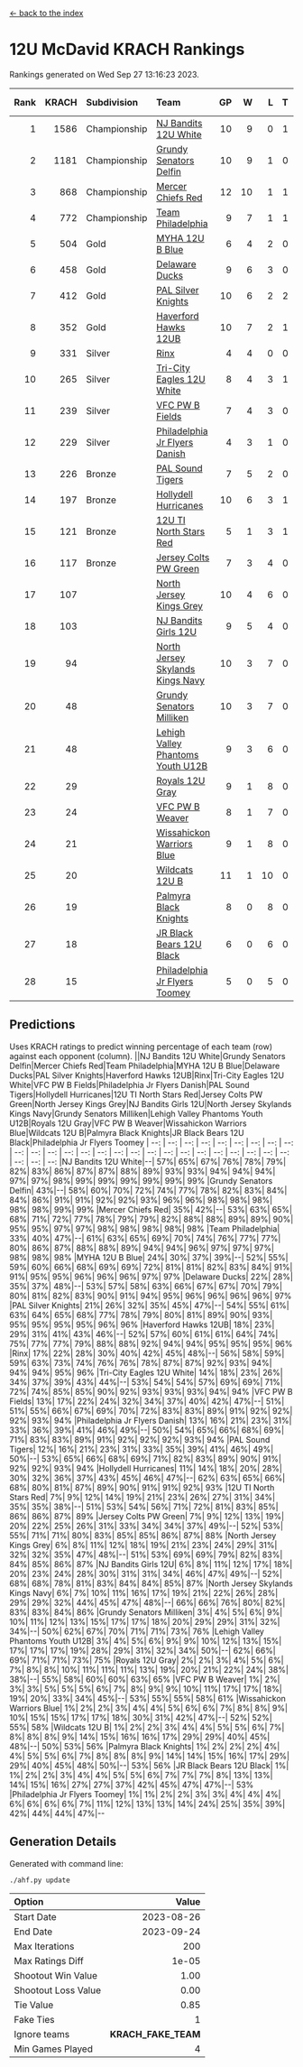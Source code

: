 [<- back to the index](readme.md)
# 12U McDavid KRACH Rankings
Rankings generated on Wed Sep 27 13:16:23 2023.

Rank|KRACH|Subdivision|Team|GP|W|L|T|OTW|OTL|SoS|Exp Wins|Win Diff
---:|---:|:---|:---|---:|---:|---:|---:|---:|---:|---:|---:|---:
1|1586|Championship|[NJ Bandits 12U White](https://gamesheetstats.com/seasons/3659/teams/140510/schedule)|10|9|0|1|1|0|278|10.7|-0.0
2|1181|Championship|[Grundy Senators Delfin](https://gamesheetstats.com/seasons/3659/teams/140501/schedule)|10|9|1|0|0|0|254|9.8|-0.0
3|868|Championship|[Mercer Chiefs Red](https://gamesheetstats.com/seasons/3659/teams/140508/schedule)|12|10|1|1|0|0|271|11.7|-0.0
4|772|Championship|[Team Philadelphia](https://gamesheetstats.com/seasons/3659/teams/140520/schedule)|9|7|1|1|0|0|317|8.7|-0.0
5|504|Gold|[MYHA 12U B Blue](https://gamesheetstats.com/seasons/3659/teams/140509/schedule)|6|4|2|0|1|0|401|4.8|-0.0
6|458|Gold|[Delaware Ducks](https://gamesheetstats.com/seasons/3659/teams/140500/schedule)|9|6|3|0|0|0|409|6.8|-0.0
7|412|Gold|[PAL Silver Knights](https://gamesheetstats.com/seasons/3659/teams/140514/schedule)|10|6|2|2|0|0|425|8.6|0.0
8|352|Gold|[Haverford Hawks 12UB](https://gamesheetstats.com/seasons/3659/teams/140503/schedule)|10|7|2|1|0|0|324|8.7|-0.0
9|331|Silver|[Rinx](https://gamesheetstats.com/seasons/3659/teams/142538/schedule)|4|4|0|0|0|0|53|4.9|0.0
10|265|Silver|[Tri-City Eagles 12U White](https://gamesheetstats.com/seasons/3659/teams/140521/schedule)|8|4|3|1|0|0|436|5.7|-0.0
11|239|Silver|[VFC PW B Fields](https://gamesheetstats.com/seasons/3659/teams/140522/schedule)|7|4|3|0|0|1|462|4.8|-0.0
12|229|Silver|[Philadelphia Jr Flyers Danish](https://gamesheetstats.com/seasons/3659/teams/140517/schedule)|4|3|1|0|0|0|224|3.9|0.0
13|226|Bronze|[PAL Sound Tigers](https://gamesheetstats.com/seasons/3659/teams/140515/schedule)|7|5|2|0|0|0|194|5.9|0.0
14|197|Bronze|[Hollydell Hurricanes](https://gamesheetstats.com/seasons/3659/teams/140504/schedule)|10|6|3|1|0|1|226|7.7|-0.0
15|121|Bronze|[12U TI North Stars Red](https://gamesheetstats.com/seasons/3659/teams/140499/schedule)|5|1|3|1|0|0|331|2.7|0.0
16|117|Bronze|[Jersey Colts PW Green](https://gamesheetstats.com/seasons/3659/teams/140505/schedule)|7|3|4|0|0|0|283|3.9|0.0
17|107||[North Jersey Kings Grey](https://gamesheetstats.com/seasons/3659/teams/140512/schedule)|10|4|6|0|0|0|370|4.9|0.0
18|103||[NJ Bandits Girls 12U](https://gamesheetstats.com/seasons/3659/teams/140511/schedule)|9|5|4|0|0|0|122|5.9|0.0
19|94||[North Jersey Skylands Kings Navy](https://gamesheetstats.com/seasons/3659/teams/140513/schedule)|10|3|7|0|1|0|526|3.9|0.0
20|48||[Grundy Senators Milliken](https://gamesheetstats.com/seasons/3659/teams/140502/schedule)|10|3|7|0|0|0|196|3.9|0.0
21|48||[Lehigh Valley Phantoms Youth U12B](https://gamesheetstats.com/seasons/3659/teams/140507/schedule)|9|3|6|0|0|0|177|3.9|0.0
22|29||[Royals 12U Gray](https://gamesheetstats.com/seasons/3659/teams/140519/schedule)|9|1|8|0|0|1|359|1.9|0.0
23|24||[VFC PW B Weaver](https://gamesheetstats.com/seasons/3659/teams/140523/schedule)|8|1|7|0|1|0|281|1.9|0.0
24|21||[Wissahickon Warriors Blue](https://gamesheetstats.com/seasons/3659/teams/140525/schedule)|9|1|8|0|0|1|206|1.9|0.0
25|20||[Wildcats 12U B](https://gamesheetstats.com/seasons/3659/teams/140524/schedule)|11|1|10|0|0|0|478|1.9|0.0
26|19||[Palmyra Black Knights](https://gamesheetstats.com/seasons/3659/teams/140516/schedule)|8|0|8|0|0|0|330|0.9|0.0
27|18||[JR Black Bears 12U Black](https://gamesheetstats.com/seasons/3659/teams/140506/schedule)|6|0|6|0|0|0|447|0.9|0.0
28|15||[Philadelphia Jr Flyers Toomey](https://gamesheetstats.com/seasons/3659/teams/140518/schedule)|5|0|5|0|0|0|208|0.9|0.0

## Predictions
Uses KRACH ratings to predict winning percentage of each team (row) against each opponent (column).
||NJ Bandits 12U White|Grundy Senators Delfin|Mercer Chiefs Red|Team Philadelphia|MYHA 12U B Blue|Delaware Ducks|PAL Silver Knights|Haverford Hawks 12UB|Rinx|Tri-City Eagles 12U White|VFC PW B Fields|Philadelphia Jr Flyers Danish|PAL Sound Tigers|Hollydell Hurricanes|12U TI North Stars Red|Jersey Colts PW Green|North Jersey Kings Grey|NJ Bandits Girls 12U|North Jersey Skylands Kings Navy|Grundy Senators Milliken|Lehigh Valley Phantoms Youth U12B|Royals 12U Gray|VFC PW B Weaver|Wissahickon Warriors Blue|Wildcats 12U B|Palmyra Black Knights|JR Black Bears 12U Black|Philadelphia Jr Flyers Toomey
| --: | --: | --: | --: | --: | --: | --: | --: | --: | --: | --: | --: | --: | --: | --: | --: | --: | --: | --: | --: | --: | --: | --: | --: | --: | --: | --: | --: | --: 
|NJ Bandits 12U White|--| 57%| 65%| 67%| 76%| 78%| 79%| 82%| 83%| 86%| 87%| 87%| 88%| 89%| 93%| 93%| 94%| 94%| 94%| 97%| 97%| 98%| 99%| 99%| 99%| 99%| 99%| 99%
|Grundy Senators Delfin| 43%|--| 58%| 60%| 70%| 72%| 74%| 77%| 78%| 82%| 83%| 84%| 84%| 86%| 91%| 91%| 92%| 92%| 93%| 96%| 96%| 98%| 98%| 98%| 98%| 98%| 99%| 99%
|Mercer Chiefs Red| 35%| 42%|--| 53%| 63%| 65%| 68%| 71%| 72%| 77%| 78%| 79%| 79%| 82%| 88%| 88%| 89%| 89%| 90%| 95%| 95%| 97%| 97%| 98%| 98%| 98%| 98%| 98%
|Team Philadelphia| 33%| 40%| 47%|--| 61%| 63%| 65%| 69%| 70%| 74%| 76%| 77%| 77%| 80%| 86%| 87%| 88%| 88%| 89%| 94%| 94%| 96%| 97%| 97%| 97%| 98%| 98%| 98%
|MYHA 12U B Blue| 24%| 30%| 37%| 39%|--| 52%| 55%| 59%| 60%| 66%| 68%| 69%| 69%| 72%| 81%| 81%| 82%| 83%| 84%| 91%| 91%| 95%| 95%| 96%| 96%| 96%| 97%| 97%
|Delaware Ducks| 22%| 28%| 35%| 37%| 48%|--| 53%| 57%| 58%| 63%| 66%| 67%| 67%| 70%| 79%| 80%| 81%| 82%| 83%| 90%| 91%| 94%| 95%| 96%| 96%| 96%| 96%| 97%
|PAL Silver Knights| 21%| 26%| 32%| 35%| 45%| 47%|--| 54%| 55%| 61%| 63%| 64%| 65%| 68%| 77%| 78%| 79%| 80%| 81%| 89%| 90%| 93%| 95%| 95%| 95%| 95%| 96%| 96%
|Haverford Hawks 12UB| 18%| 23%| 29%| 31%| 41%| 43%| 46%|--| 52%| 57%| 60%| 61%| 61%| 64%| 74%| 75%| 77%| 77%| 79%| 88%| 88%| 92%| 94%| 94%| 95%| 95%| 95%| 96%
|Rinx| 17%| 22%| 28%| 30%| 40%| 42%| 45%| 48%|--| 56%| 58%| 59%| 59%| 63%| 73%| 74%| 76%| 76%| 78%| 87%| 87%| 92%| 93%| 94%| 94%| 94%| 95%| 96%
|Tri-City Eagles 12U White| 14%| 18%| 23%| 26%| 34%| 37%| 39%| 43%| 44%|--| 53%| 54%| 54%| 57%| 69%| 69%| 71%| 72%| 74%| 85%| 85%| 90%| 92%| 93%| 93%| 93%| 94%| 94%
|VFC PW B Fields| 13%| 17%| 22%| 24%| 32%| 34%| 37%| 40%| 42%| 47%|--| 51%| 51%| 55%| 66%| 67%| 69%| 70%| 72%| 83%| 83%| 89%| 91%| 92%| 92%| 92%| 93%| 94%
|Philadelphia Jr Flyers Danish| 13%| 16%| 21%| 23%| 31%| 33%| 36%| 39%| 41%| 46%| 49%|--| 50%| 54%| 65%| 66%| 68%| 69%| 71%| 83%| 83%| 89%| 91%| 92%| 92%| 92%| 93%| 94%
|PAL Sound Tigers| 12%| 16%| 21%| 23%| 31%| 33%| 35%| 39%| 41%| 46%| 49%| 50%|--| 53%| 65%| 66%| 68%| 69%| 71%| 82%| 83%| 89%| 90%| 91%| 92%| 92%| 93%| 94%
|Hollydell Hurricanes| 11%| 14%| 18%| 20%| 28%| 30%| 32%| 36%| 37%| 43%| 45%| 46%| 47%|--| 62%| 63%| 65%| 66%| 68%| 80%| 81%| 87%| 89%| 90%| 91%| 91%| 92%| 93%
|12U TI North Stars Red|  7%|  9%| 12%| 14%| 19%| 21%| 23%| 26%| 27%| 31%| 34%| 35%| 35%| 38%|--| 51%| 53%| 54%| 56%| 71%| 72%| 81%| 83%| 85%| 86%| 86%| 87%| 89%
|Jersey Colts PW Green|  7%|  9%| 12%| 13%| 19%| 20%| 22%| 25%| 26%| 31%| 33%| 34%| 34%| 37%| 49%|--| 52%| 53%| 55%| 71%| 71%| 80%| 83%| 85%| 85%| 86%| 87%| 88%
|North Jersey Kings Grey|  6%|  8%| 11%| 12%| 18%| 19%| 21%| 23%| 24%| 29%| 31%| 32%| 32%| 35%| 47%| 48%|--| 51%| 53%| 69%| 69%| 79%| 82%| 83%| 84%| 85%| 86%| 87%
|NJ Bandits Girls 12U|  6%|  8%| 11%| 12%| 17%| 18%| 20%| 23%| 24%| 28%| 30%| 31%| 31%| 34%| 46%| 47%| 49%|--| 52%| 68%| 68%| 78%| 81%| 83%| 84%| 84%| 85%| 87%
|North Jersey Skylands Kings Navy|  6%|  7%| 10%| 11%| 16%| 17%| 19%| 21%| 22%| 26%| 28%| 29%| 29%| 32%| 44%| 45%| 47%| 48%|--| 66%| 66%| 76%| 80%| 82%| 83%| 83%| 84%| 86%
|Grundy Senators Milliken|  3%|  4%|  5%|  6%|  9%| 10%| 11%| 12%| 13%| 15%| 17%| 17%| 18%| 20%| 29%| 29%| 31%| 32%| 34%|--| 50%| 62%| 67%| 70%| 71%| 71%| 73%| 76%
|Lehigh Valley Phantoms Youth U12B|  3%|  4%|  5%|  6%|  9%|  9%| 10%| 12%| 13%| 15%| 17%| 17%| 17%| 19%| 28%| 29%| 31%| 32%| 34%| 50%|--| 62%| 66%| 69%| 71%| 71%| 73%| 75%
|Royals 12U Gray|  2%|  2%|  3%|  4%|  5%|  6%|  7%|  8%|  8%| 10%| 11%| 11%| 11%| 13%| 19%| 20%| 21%| 22%| 24%| 38%| 38%|--| 55%| 58%| 60%| 60%| 63%| 65%
|VFC PW B Weaver|  1%|  2%|  3%|  3%|  5%|  5%|  5%|  6%|  7%|  8%|  9%|  9%| 10%| 11%| 17%| 17%| 18%| 19%| 20%| 33%| 34%| 45%|--| 53%| 55%| 55%| 58%| 61%
|Wissahickon Warriors Blue|  1%|  2%|  2%|  3%|  4%|  4%|  5%|  6%|  6%|  7%|  8%|  8%|  9%| 10%| 15%| 15%| 17%| 17%| 18%| 30%| 31%| 42%| 47%|--| 52%| 52%| 55%| 58%
|Wildcats 12U B|  1%|  2%|  2%|  3%|  4%|  4%|  5%|  5%|  6%|  7%|  8%|  8%|  8%|  9%| 14%| 15%| 16%| 16%| 17%| 29%| 29%| 40%| 45%| 48%|--| 50%| 53%| 56%
|Palmyra Black Knights|  1%|  2%|  2%|  2%|  4%|  4%|  5%|  5%|  6%|  7%|  8%|  8%|  8%|  9%| 14%| 14%| 15%| 16%| 17%| 29%| 29%| 40%| 45%| 48%| 50%|--| 53%| 56%
|JR Black Bears 12U Black|  1%|  1%|  2%|  2%|  3%|  4%|  4%|  5%|  5%|  6%|  7%|  7%|  7%|  8%| 13%| 13%| 14%| 15%| 16%| 27%| 27%| 37%| 42%| 45%| 47%| 47%|--| 53%
|Philadelphia Jr Flyers Toomey|  1%|  1%|  2%|  2%|  3%|  3%|  4%|  4%|  4%|  6%|  6%|  6%|  6%|  7%| 11%| 12%| 13%| 13%| 14%| 24%| 25%| 35%| 39%| 42%| 44%| 44%| 47%|--

## Generation Details

Generated with command line:
```
./ahf.py update
```

| Option | Value |
| :----- | ----: |
| Start Date | 2023-08-26 |
| End Date | 2023-09-24 |
| Max Iterations | 200 |
| Max Ratings Diff | 1e-05 |
| Shootout Win Value | 1.00 |
| Shootout Loss Value | 0.00 |
| Tie Value | 0.85 |
| Fake Ties | 1 |
| Ignore teams | __KRACH_FAKE_TEAM__ |
| Min Games Played | 4 |

